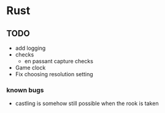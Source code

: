# Rust
## TODO
 - add logging
 - checks
    - en passant capture checks
 - Game clock
 - Fix choosing resolution setting

 ### known bugs
  - castling is somehow still possible when the rook is taken
